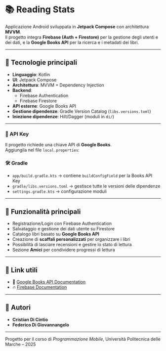 # 📚 Reading Stats

Applicazione Android sviluppata in **Jetpack Compose** con architettura **MVVM**.  
Il progetto integra **Firebase (Auth + Firestore)** per la gestione degli utenti e dei dati, e la **Google Books API** per la ricerca e i metadati dei libri.  

---

## 🚀 Tecnologie principali

- **Linguaggio**: Kotlin  
- **UI**: Jetpack Compose  
- **Architettura**: MVVM + Dependency Injection  
- **Backend**:
  - Firebase Authentication
  - Firebase Firestore
- **API esterne**: Google Books API  
- **Gestione dipendenze**: Gradle Version Catalog (`libs.versions.toml`)  
- **Iniezione dipendenze**: Hilt/Dagger (moduli in `di/`)  

---

### 🔑 API Key
Il progetto richiede una chiave API di **Google Books**.  
Aggiungila nel file `local.properties`:


### 🛠️ Gradle
- `app/build.gradle.kts` → contiene `buildConfigField` per la Books API Key  
- `gradle/libs.versions.toml` → gestisce tutte le versioni delle dipendenze  
- `settings.gradle.kts` → configurazione moduli  

---

## 📌 Funzionalità principali

- Registrazione/Login con Firebase Authentication  
- Salvataggio e gestione dei dati utente su Firestore  
- Catalogo libri basato su **Google Books API**  
- Creazione di **scaffali personalizzati** per organizzare i libri  
- Possibilità di lasciare recensioni e gestire lo stato di lettura  
- Sezione **Amici** per condividere progressi di lettura  

---

## 📎 Link utili

- 📖 [Google Books API Documentation](https://developers.google.com/books)  
- 🔥 [Firebase Documentation](https://firebase.google.com/docs)  

---

## 👤 Autori

- **Cristian Di Cintio**
- **Federico Di Giovannangelo**

---

Progetto per il corso di *Programmazione Mobile*, Università Politecnica delle Marche – 2025
